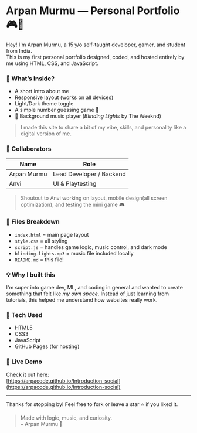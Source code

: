 # Arpan Murmu — Personal Portfolio 🎮🧠

Hey! I'm Arpan Murmu, a 15 y/o self-taught developer, gamer, and student from India.  
This is my first personal portfolio designed, coded, and hosted entirely by me using HTML, CSS, and JavaScript.

### 🌟 What’s Inside?
- A short intro about me
- Responsive layout (works on all devices)
- Light/Dark theme toggle
- A simple number guessing game 🎲
- 🎵 Background music player (*Blinding Lights* by The Weeknd)

> I made this site to share a bit of my vibe, skills, and personality like a digital version of me.

### 👥 Collaborators
| Name       | Role                     |
|------------|--------------------------|
| Arpan Murmu | Lead Developer / Backend 
|  Anvi       | UI & Playtesting |

> Shoutout to Anvi working on layout, mobile design(all screen optimization), and testing the mini game 🎮

### 📁 Files Breakdown
- `index.html` = main page layout
- `style.css` = all styling
- `script.js` = handles game logic, music control, and dark mode
- `blinding-lights.mp3` = music file included locally
- `README.md` = this file!

### 💡 Why I built this
I'm super into game dev, ML, and coding in general and wanted to create something that felt like *my own space*. Instead of just learning from tutorials, this helped me understand how websites really work.

### 🔧 Tech Used
- HTML5
- CSS3
- JavaScript
- GitHub Pages (for hosting)

### 🔗 Live Demo
Check it out here:  
[https://arpacode.github.io/Introduction-social](https://arpacode.github.io/Introduction-social)

---

Thanks for stopping by! Feel free to fork or leave a star ⭐ if you liked it.

> Made with logic, music, and curiosity.  
> – Arpan Murmu 🚀